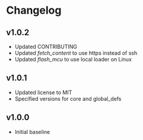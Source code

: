 # Changelog

## v1.0.2
- Updated CONTRIBUTING
- Updated *fetch_content* to use https instead of ssh
- Updated *flash_mcu* to use local loader on Linux

## v1.0.1
- Updated license to MIT
- Specified versions for core and global_defs

## v1.0.0
- Initial baseline
